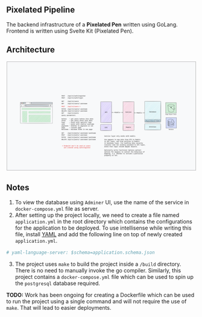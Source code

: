 ## Pixelated Pipeline

The backend infrastructure of a **Pixelated Pen** written using GoLang.
Frontend is written using Svelte Kit (Pixelated Pen).

## Architecture

![Pixelated Pipeline Architecture][system_design]

[system_design]: ./lld.excalidraw.png

## Notes

1. To view the database using `Adminer` UI, use the name of the service in `docker-compose.yml` file as server.
2. After setting up the project locally, we need to create a file named `application.yml` in the root directory which contains the configurations for the application to be deployed. To use intellisense while writing this file, install [YAML](https://marketplace.visualstudio.com/items?itemName=redhat.vscode-yaml) and add the following line on top of newly created `application.yml`.

```yaml
# yaml-language-server: $schema=application.schema.json
```
3. The project uses `make` to build the project inside a `/build` directory. There is no need to manually invoke the go compiler. Similarly, this project contains a `docker-compose.yml` file which can be used to spin up the `postgresql` database required.

**TODO:** Work has been ongoing for creating a Dockerfile which can be used to run the project using a single command and will not require the use of `make`. That will lead to easier deployments.